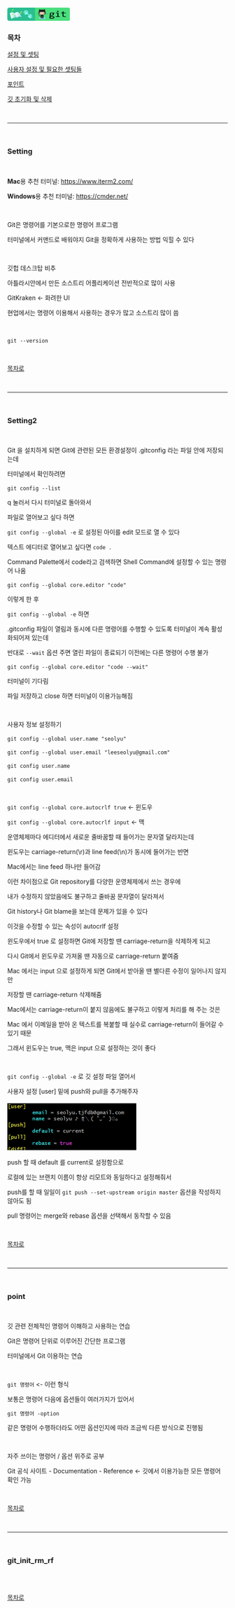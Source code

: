 <br />
<a href="https://github.com/seol-yu/TIL/tree/master/Git/Git_Master" target="_blank"><img src="https://github.com/seol-yu/TIL/blob/master/images/git-badge-logo.png?raw=true" height=30 /></a>
<br />

### 목차

[설정 및 셋팅](#Setting)

[사용자 설정 및 필요한 셋팅들](#Setting2)

[포인트](#point)

[깃 초기화 및 삭제](#git_init_rm_rf)

<br/>

---

<br/>

### Setting

<br />

**Mac**용 추천 터미널: https://www.iterm2.com/

**Windows**용 추천 터미널: https://cmder.net/

<br />

Git은 명령어를 기본으로한 명령어 프로그램

터미널에서 커맨드로 배워야지 Git을 정확하게 사용하는 방법 익힐 수 있다

<br />

깃헙 데스크탑 비추

아틀라시안에서 만든 소스트리 어플리케이션 전반적으로 많이 사용

GitKraken <- 화려한 UI

현업에서는 명령어 이용해서 사용하는 경우가 많고 소스트리 많이 씀

<br />

`git --version`

<br />

[목차로](#목차)

<br />

---

<br />

### Setting2

<br />

Git 을 설치하게 되면 Git에 관련된 모든 환경설정이 .gitconfig 라는 파일 안에 저장되는데

터미널에서 확인하려면

`git config --list`

q 눌러서 다시 터미널로 돌아와서

파일로 열어보고 싶다 하면

`git config --global -e` 로 설정된 아이를 edit 모드로 열 수 있다

텍스트 에디터로 열어보고 싶다면 `code .`

Command Palette에서 code라고 검색하면 Shell Command에 설정할 수 있는 명령어 나옴

`git config --global core.editor "code"`

이렇게 한 후

`git config --global -e` 하면 

.gitconfig 파일이 열림과 동시에 다른 명령어를 수행할 수 있도록 터미널이 계속 활성화되어져 있는데 

반대로 `--wait` 옵션 주면 열린 파일이 종료되기 이전에는 다른 명령어 수행 불가

`git config --global core.editor "code --wait"`

터미널이 기다림

파일 저장하고 close 하면 터미널이 이용가능해짐

<br />

사용자 정보 설정하기

`git config --global user.name "seolyu"`

`git config --global user.email "leeseolyu@gmail.com"`

`git config user.name`

`git config user.email`

<br />

`git config --global core.autocrlf true` <- 윈도우

`git config --global core.autocrlf input` <- 맥

운영체제마다 에디터에서 새로운 줄바꿈할 때 들어가는 문자열 달라지는데

윈도우는 carriage-return(\r)과 line feed(\n)가 동시에 들어가는 반면

Mac에서는 line feed 하나만 들어감

이런 차이점으로 Git repository를 다양한 운영체제에서 쓰는 경우에 

내가 수정하지 않았음에도 불구하고 줄바꿈 문자열이 달라져서 

Git history나 Git blame을 보는데 문제가 있을 수 있다

이것을 수정할 수 있는 속성이 autocrlf 설정

윈도우에서 true 로 설정하면 Git에 저장할 땐 carriage-return을 삭제하게 되고

다시 Git에서 윈도우로 가져올 땐 자동으로 carriage-return 붙여줌

Mac 에서는 input 으로 설정하게 되면 Git에서 받아올 땐 별다른 수정이 일어나지 않지만

저장할 땐 carriage-return 삭제해줌

Mac에서는 carriage-return이 붙지 않음에도 불구하고 이렇게 처리를 해 주는 것은 

Mac 에서 이메일을 받아 온 텍스트를 복붙할 때 실수로 carriage-return이 들어갈 수 있기 때문

그래서 윈도우는 true, 맥은 input 으로 설정하는 것이 좋다

<br />

`git config --global -e` 로 깃 설정 파일 열어서

사용자 설정 [user] 밑에 push와 pull을 추가해주자

![pushpull](./imgs/pushpull.png)

push 할 때 default 를 current로 설정함으로 

로컬에 있는 브랜치 이름이 항상 리모트와 동일하다고 설정해줘서 

push를 할 때 일일이 `git push --set-upstream origin master` 옵션을 작성하지 않아도 됨

pull 명령어는 merge와 rebase 옵션을 선택해서 동작할 수 있음

<br />

[목차로](#목차)

<br />

---

<br />

### point

<br />

깃 관련 전체적인 명령어 이해하고 사용하는 연습

Git은 명령어 단위로 이루어진 간단한 프로그램

터미널에서 Git 이용하는 연습

<br />

`git 명령어` <- 이런 형식

보통은 명령어 다음에 옵션들이 여러가지가 있어서 

`git 명령어 -option`

같은 명령어 수행하더라도 어떤 옵션인지에 따라 조금씩 다른 방식으로 진행됨

<br />

자주 쓰이는 명령어 / 옵션 위주로 공부

Git 공식 사이트 - Documentation - Reference <- 깃에서 이용가능한 모든 명령어 확인 가능

<br />

[목차로](#목차)

<br />

---

<br />

### git_init_rm_rf

<br />



<br />

[목차로](#목차)

<br />